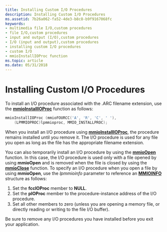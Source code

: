 ```yaml
---
title: Installing Custom I/O Procedures
description: Installing Custom I/O Procedures
ms.assetid: 7b26a062-fa52-4de3-b8c8-b9f9167068fc
keywords:
- multimedia file I/O,custom procedures
- file I/O,custom procedures
- input and output (I/O),custom procedures
- I/O (input and output),custom procedures
- installing custom I/O procedures
- custom I/O
- mmioInstallIOProc function
ms.topic: article
ms.date: 05/31/2018
---
```


# Installing Custom I/O Procedures

To install an I/O procedure associated with the .ARC filename extension, use the [**mmioInstallIOProc**](https://msdn.microsoft.com/en-us/library/Dd757323(v=VS.85).aspx) function as follows:


```C++
mmioInstallIOProc (mmioFOURCC('A', 'R', 'C', ' '), 
    (LPMMIOPROC)lpmmioproc, MMIO_INSTALLPROC); 
```



When you install an I/O procedure using [**mmioInstallIOProc**](https://msdn.microsoft.com/en-us/library/Dd757323(v=VS.85).aspx), the procedure remains installed until you remove it. The I/O procedure is used for any file you open as long as the file has the appropriate filename extension.

You can also temporarily install an I/O procedure by using the [**mmioOpen**](https://msdn.microsoft.com/en-us/library/Dd757331(v=VS.85).aspx) function. In this case, the I/O procedure is used only with a file opened by using **mmioOpen** and is removed when the file is closed by using the [**mmioClose**](https://msdn.microsoft.com/en-us/library/Dd757316(v=VS.85).aspx) function. To specify an I/O procedure when you open a file by using **mmioOpen**, use the *lpmmioinfo* parameter to reference an [**MMIOINFO**](https://msdn.microsoft.com/en-us/library/Dd757322(v=VS.85).aspx) structure as follows:

1.  Set the **fccIOProc** member to **NULL**.
2.  Set the **pIOProc** member to the procedure-instance address of the I/O procedure.
3.  Set all other members to zero (unless you are opening a memory file, or directly reading or writing to the file I/O buffer).

Be sure to remove any I/O procedures you have installed before you exit your application.

 

 




